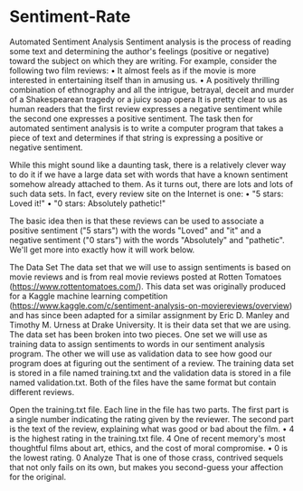 # Sentiment-Rate
Automated Sentiment Analysis
Sentiment analysis is the process of reading some text and determining the author's feelings (positive or negative) toward the subject on which they are writing. For example, consider the following two film reviews:
• It almost feels as if the movie is more interested in entertaining itself than in amusing us.
• A positively thrilling combination of ethnography and all the intrigue, betrayal, deceit and murder of a Shakespearean tragedy or a juicy soap opera
It is pretty clear to us as human readers that the first review expresses a negative sentiment while the second one expresses a positive sentiment. The task then for automated sentiment analysis is to write a computer
program that takes a piece of text and determines if that string is expressing a positive or negative sentiment.

While this might sound like a daunting task, there is a relatively clever way to do it if we have a large data set with words that have a known sentiment somehow already attached to them. As it turns out, there are lots and
lots of such data sets. In fact, every review site on the Internet is one:
• "5 stars: Loved it!"
• "0 stars: Absolutely pathetic!"

The basic idea then is that these reviews can be used to associate a positive sentiment ("5 stars") with the words "Loved" and "it" and a negative sentiment ("0 stars") with the words "Absolutely" and "pathetic". We'll get
more into exactly how it will work below. 

The Data Set
The data set that we will use to assign sentiments is based on movie reviews and is from real movie reviews posted at Rotten Tomatoes (https://www.rottentomatoes.com/). This data set was originally produced for a
Kaggle machine learning competition (https://www.kaggle.com/c/sentiment-analysis-on-moviereviews/overview) and has since been adapted for a similar assignment by Eric D. Manley and Timothy M.
Urness at Drake University. It is their data set that we are using. The data set has been broken into two pieces. One set we will use as training data to assign sentiments to
words in our sentiment analysis program. The other we will use as validation data to see how good our program does at figuring out the sentiment of a review. The training data set is stored in a file named
training.txt and the validation data is stored in a file named validation.txt. Both of the files have the same format but contain different reviews. 

Open the training.txt file. Each line in the file has two parts. The first part is a single number indicating the rating given by the reviewer. The second part is the text of the review, explaining what was good or bad about the film. 
• 4 is the highest rating in the training.txt file.
4 One of recent memory's most thoughtful films about art, ethics, and the cost of moral compromise.
• 0 is the lowest rating.
0 Analyze That is one of those crass, contrived sequels that not only fails on its own, but makes you second-guess your affection for the original.
